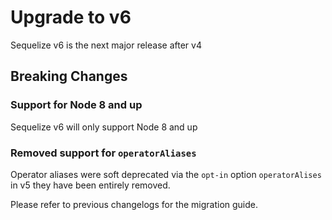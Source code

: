 # Upgrade to v6

Sequelize v6 is the next major release after v4

## Breaking Changes

### Support for Node 8 and up

Sequelize v6 will only support Node 8 and up

### Removed support for `operatorAliases`

Operator aliases were soft deprecated via the `opt-in` option `operatorAlises` in v5 they have been entirely removed.

Please refer to previous changelogs for the migration guide.
